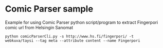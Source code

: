 # Comic Parser sample

Example for using Comic Parser python script/program to extract Fingerpori comic url from Helsingin Sanomat

```
python comicParserCli.py -s http://www.hs.fi/fingerpori/ -t webkuva/taysi --tag meta --attribute content --name Fingerpori
```
